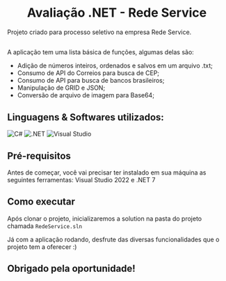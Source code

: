 <h1 align="center">Avaliação .NET - Rede Service</h1>
Projeto criado para processo seletivo na empresa Rede Service.

##
<!--ts-->
A aplicação tem uma lista básica de funções, algumas delas são:
   * Adição de números inteiros, ordenados e salvos em um arquivo .txt;
   * Consumo de API do Correios para busca de CEP;
   * Consumo de API para busca de bancos brasileiros;
   * Manipulação de GRID e JSON;
   * Conversão de arquivo de imagem para Base64;
<!--te-->
##
<h2>Linguagens & Softwares utilizados:</h2>

![C#](https://img.shields.io/badge/C%23-239120?style=for-the-badge&logo=c-sharp&logoColor=white)
![.NET](https://img.shields.io/badge/.NET-512BD4?style=for-the-badge&logo=dotnet&logoColor=white)
![Visual Studio](https://img.shields.io/badge/Visual_Studio-5C2D91?style=for-the-badge&logo=visual%20studio&logoColor=white)

##
<h2>Pré-requisitos</h2>
Antes de começar, você vai precisar ter instalado em sua máquina as seguintes ferramentas:
Visual Studio 2022 e .NET 7

<h2>Como executar</h2>

Após clonar o projeto, inicializaremos a solution na pasta do projeto chamada `RedeService.sln`

Já com a aplicação rodando, desfrute das diversas funcionalidades que o projeto tem a oferecer :)

##
## Obrigado pela oportunidade!
